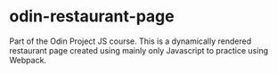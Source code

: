 # odin-restaurant-page
Part of the Odin Project JS course. This is a dynamically rendered restaurant page created using mainly only Javascript to practice using Webpack.
